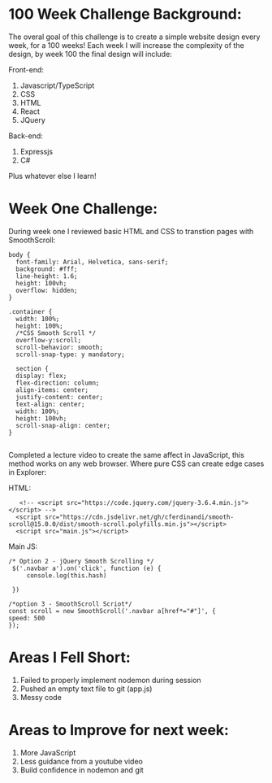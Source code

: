 # 100 Week Challenge Background:
The overal goal of this challenge is to create a simple website design every week, for a 100 weeks!
Each week I will increase the complexity of the design, by week 100 the final design will include:

Front-end:
1. Javascript/TypeScript
2. CSS
3. HTML
4. React
5. JQuery

Back-end:
1. Expressjs
2. C#

Plus whatever else I learn!


# Week One Challenge:

During week one I reviewed basic HTML and CSS to transtion pages with SmoothScroll:
```
body {
  font-family: Arial, Helvetica, sans-serif;
  background: #fff;
  line-height: 1.6;
  height: 100vh;
  overflow: hidden;
}

.container {
  width: 100%;
  height: 100%;
  /*CSS Smooth Scroll */
  overflow-y:scroll;
  scroll-behavior: smooth;
  scroll-snap-type: y mandatory;
  
  section {
  display: flex;
  flex-direction: column;
  align-items: center;
  justify-content: center;
  text-align: center;
  width: 100%;
  height: 100vh;
  scroll-snap-align: center;
}
  
  ```
  
  Completed a lecture video to create the same affect in JavaScript, this method works on any web browser. Where pure CSS can create edge cases in Explorer:  
  
   HTML:
  ```
     <!-- <script src="https://code.jquery.com/jquery-3.6.4.min.js"></script> -->
    <script src="https://cdn.jsdelivr.net/gh/cferdinandi/smooth-scroll@15.0.0/dist/smooth-scroll.polyfills.min.js"></script>
    <script src="main.js"></script> 
```
 Main JS:
```
/* Option 2 - jQuery Smooth Scrolling */
 $('.navbar a').on('click', function (e) {
     console.log(this.hash)

 })

/*option 3 - SmoothScroll Scriot*/
const scroll = new SmoothScroll('.navbar a[href*="#"]', {
speed: 500
});
```
# Areas I Fell Short:
1. Failed to properly implement nodemon during session
2. Pushed an empty text file to git (app.js)
3. Messy code

# Areas to Improve for next week:
1. More JavaScript
2. Less guidance from a youtube video
3. Build confidence in nodemon and git

